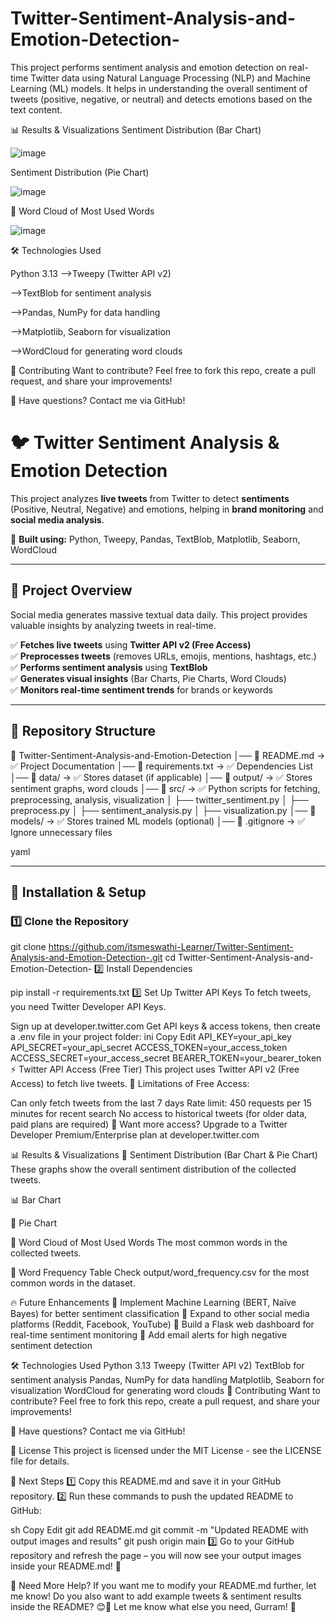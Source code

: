 # Twitter-Sentiment-Analysis-and-Emotion-Detection-
This project performs sentiment analysis and emotion detection on real-time Twitter data using Natural Language Processing (NLP) and Machine Learning (ML) models. It helps in understanding the overall sentiment of tweets (positive, negative, or neutral) and detects emotions based on the text content.




📊 Results & Visualizations
Sentiment Distribution (Bar Chart)

![image](https://github.com/user-attachments/assets/f4a5d22f-50a4-4909-8579-1505c74f99f6)

Sentiment Distribution (Pie Chart)

![image](https://github.com/user-attachments/assets/d7e36c2b-7b68-4af5-8db3-38220e8bfa0c)


🔹 Word Cloud of Most Used Words

![image](https://github.com/user-attachments/assets/da3b975b-292f-4084-95a1-43f1a471a449)

🛠 Technologies Used

Python 3.13
-->Tweepy (Twitter API v2)

-->TextBlob for sentiment analysis

-->Pandas, NumPy for data handling

-->Matplotlib, Seaborn for visualization

-->WordCloud for generating word clouds

🤝 Contributing
Want to contribute? Feel free to fork this repo, create a pull request, and share your improvements!

📩 Have questions? Contact me via GitHub!



# 🐦 Twitter Sentiment Analysis & Emotion Detection  

This project analyzes **live tweets** from Twitter to detect **sentiments** (Positive, Neutral, Negative) and emotions, helping in **brand monitoring** and **social media analysis**.  

📌 **Built using:** Python, Tweepy, Pandas, TextBlob, Matplotlib, Seaborn, WordCloud  

---

## 📌 **Project Overview**  
Social media generates massive textual data daily. This project provides valuable insights by analyzing tweets in real-time.  

✅ **Fetches live tweets** using **Twitter API v2 (Free Access)**  
✅ **Preprocesses tweets** (removes URLs, emojis, mentions, hashtags, etc.)  
✅ **Performs sentiment analysis** using **TextBlob**  
✅ **Generates visual insights** (Bar Charts, Pie Charts, Word Clouds)  
✅ **Monitors real-time sentiment trends** for brands or keywords  

---

## 📂 **Repository Structure**
📂 Twitter-Sentiment-Analysis-and-Emotion-Detection │── 📜 README.md → ✅ Project Documentation │── 📜 requirements.txt → ✅ Dependencies List │── 📂 data/ → ✅ Stores dataset (if applicable) │── 📂 output/ → ✅ Stores sentiment graphs, word clouds │── 📂 src/ → ✅ Python scripts for fetching, preprocessing, analysis, visualization │ ├── twitter_sentiment.py │ ├── preprocess.py │ ├── sentiment_analysis.py │ ├── visualization.py │── 📂 models/ → ✅ Stores trained ML models (optional) │── 📜 .gitignore → ✅ Ignore unnecessary files

yaml

---

## 🚀 **Installation & Setup**
### 1️⃣ **Clone the Repository**
git clone https://github.com/itsmeswathi-Learner/Twitter-Sentiment-Analysis-and-Emotion-Detection-.git
cd Twitter-Sentiment-Analysis-and-Emotion-Detection-
2️⃣ Install Dependencies

pip install -r requirements.txt
3️⃣ Set Up Twitter API Keys
To fetch tweets, you need Twitter Developer API Keys.

Sign up at developer.twitter.com
Get API keys & access tokens, then create a .env file in your project folder:
ini
Copy
Edit
API_KEY=your_api_key
API_SECRET=your_api_secret
ACCESS_TOKEN=your_access_token
ACCESS_SECRET=your_access_secret
BEARER_TOKEN=your_bearer_token
⚡ Twitter API Access (Free Tier)
This project uses Twitter API v2 (Free Access) to fetch live tweets.
📌 Limitations of Free Access:

Can only fetch tweets from the last 7 days
Rate limit: 450 requests per 15 minutes for recent search
No access to historical tweets (for older data, paid plans are required)
📢 Want more access? Upgrade to a Twitter Developer Premium/Enterprise plan at developer.twitter.com

📊 Results & Visualizations
🔹 Sentiment Distribution (Bar Chart & Pie Chart)
These graphs show the overall sentiment distribution of the collected tweets.

📊 Bar Chart


🥧 Pie Chart


🔹 Word Cloud of Most Used Words
The most common words in the collected tweets.



🔹 Word Frequency Table
Check output/word_frequency.csv for the most common words in the dataset.

🔥 Future Enhancements
🚀 Implement Machine Learning (BERT, Naïve Bayes) for better sentiment classification
🚀 Expand to other social media platforms (Reddit, Facebook, YouTube)
🚀 Build a Flask web dashboard for real-time sentiment monitoring
🚀 Add email alerts for high negative sentiment detection

🛠 Technologies Used
Python 3.13
Tweepy (Twitter API v2)
TextBlob for sentiment analysis
Pandas, NumPy for data handling
Matplotlib, Seaborn for visualization
WordCloud for generating word clouds
🤝 Contributing
Want to contribute? Feel free to fork this repo, create a pull request, and share your improvements!

📩 Have questions? Contact me via GitHub!

📜 License
This project is licensed under the MIT License - see the LICENSE file for details.

🎯 Next Steps
1️⃣ Copy this README.md and save it in your GitHub repository.
2️⃣ Run these commands to push the updated README to GitHub:

sh
Copy
Edit
git add README.md
git commit -m "Updated README with output images and results"
git push origin main
3️⃣ Go to your GitHub repository and refresh the page – you will now see your output images inside your README.md! 🎉

🚀 Need More Help?
If you want me to modify your README.md further, let me know!
Do you also want to add example tweets & sentiment results inside the README? 😊🚀
Let me know what else you need, Gurram! 🎉









